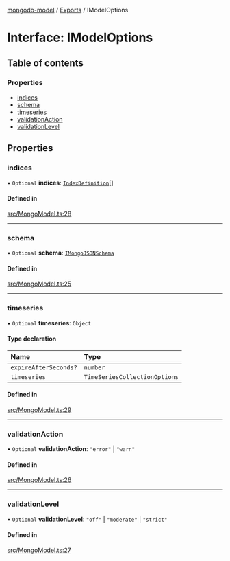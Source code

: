 [mongodb-model](../README.md) / [Exports](../modules.md) / IModelOptions

# Interface: IModelOptions

## Table of contents

### Properties

- [indices](IModelOptions.md#indices)
- [schema](IModelOptions.md#schema)
- [timeseries](IModelOptions.md#timeseries)
- [validationAction](IModelOptions.md#validationaction)
- [validationLevel](IModelOptions.md#validationlevel)

## Properties

### indices

• `Optional` **indices**: [`IndexDefinition`](../modules.md#indexdefinition)[]

#### Defined in

[src/MongoModel.ts:28](https://github.com/jelgblad/node-mongodb-model/blob/a921d83/src/MongoModel.ts#L28)

___

### schema

• `Optional` **schema**: [`IMongoJSONSchema`](IMongoJSONSchema.md)

#### Defined in

[src/MongoModel.ts:25](https://github.com/jelgblad/node-mongodb-model/blob/a921d83/src/MongoModel.ts#L25)

___

### timeseries

• `Optional` **timeseries**: `Object`

#### Type declaration

| Name | Type |
| :------ | :------ |
| `expireAfterSeconds?` | `number` |
| `timeseries` | `TimeSeriesCollectionOptions` |

#### Defined in

[src/MongoModel.ts:29](https://github.com/jelgblad/node-mongodb-model/blob/a921d83/src/MongoModel.ts#L29)

___

### validationAction

• `Optional` **validationAction**: ``"error"`` \| ``"warn"``

#### Defined in

[src/MongoModel.ts:26](https://github.com/jelgblad/node-mongodb-model/blob/a921d83/src/MongoModel.ts#L26)

___

### validationLevel

• `Optional` **validationLevel**: ``"off"`` \| ``"moderate"`` \| ``"strict"``

#### Defined in

[src/MongoModel.ts:27](https://github.com/jelgblad/node-mongodb-model/blob/a921d83/src/MongoModel.ts#L27)
